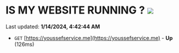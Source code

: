 # IS MY WEBSITE RUNNING ? [![](https://img.shields.io/static/v1?label=Sponsor&message=%E2%9D%A4&logo=GitHub&color=%23fe8e86)](https://github.com/sponsors/<username>)

Last updated: **1/14/2024, 4:42:44 AM**

- `GET` [https://youssefservice.me](https://youssefservice.me) - **Up** (126ms)
